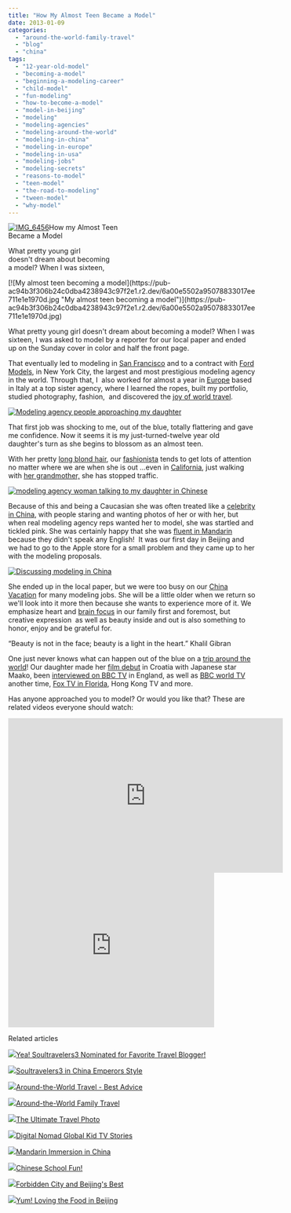 ```yaml
---
title: "How My Almost Teen Became a Model"
date: 2013-01-09
categories: 
  - "around-the-world-family-travel"
  - "blog"
  - "china"
tags: 
  - "12-year-old-model"
  - "becoming-a-model"
  - "beginning-a-modeling-career"
  - "child-model"
  - "fun-modeling"
  - "how-to-become-a-model"
  - "model-in-beijing"
  - "modeling"
  - "modeling-agencies"
  - "modeling-around-the-world"
  - "modeling-in-china"
  - "modeling-in-europe"
  - "modeling-in-usa"
  - "modeling-jobs"
  - "modeling-secrets"
  - "reasons-to-model"
  - "teen-model"
  - "the-road-to-modeling"
  - "tween-model"
  - "why-model"
---
```


[![IMG_6456](https://pub-ac94b3f306b24c0dba4238943c97f2e1.r2.dev/6a00e5502a95078833017ee711deda970d.jpg "IMG_6456")](https://pub-ac94b3f306b24c0dba4238943c97f2e1.r2.dev/6a00e5502a95078833017ee711deda970d.jpg)How my Almost Teen  
Became a Model  
  
What pretty young girl  
doesn't dream about becoming  
a model? When I was sixteen,

<!--more--> [![My almost teen becoming a model](https://pub-ac94b3f306b24c0dba4238943c97f2e1.r2.dev/6a00e5502a95078833017ee711e1e1970d.jpg "My almost teen becoming a model")](https://pub-ac94b3f306b24c0dba4238943c97f2e1.r2.dev/6a00e5502a95078833017ee711e1e1970d.jpg)  
  
  
What pretty young girl doesn't dream about becoming a model? When I was sixteen, I was asked to model by a reporter for our local paper and ended up on the Sunday cover in color and half the front page.  
  
That eventually led to modeling in [San Francisco](http://soultravelers3new.local/2012/05/san-francisco-travel-why-we-love-it.html "San Francisco travel") and to a contract with [Ford Models](http://www.fordmodels.com/ "ford models"), in New York City, the largest and most prestigious modeling agency in the world. Through that, I  also worked for almost a year in [Europe](http://soultravelers3new.local/2012/02/5-best-european-family-vacations.html "best europe vacations") based in Italy at a top sister agency, where I learned the ropes, built my portfolio, studied photography, fashion,  and discovered the [joy of world travel](http://soultravelers3new.local/2012/12/-around-the-world-travel-best-advice.html "joy of world travel").  
  
[![Modeling agency people approaching my daughter](https://pub-ac94b3f306b24c0dba4238943c97f2e1.r2.dev/6a00e5502a95078833017ee711e337970d.jpg "Modeling agency people approaching my daughter")](https://pub-ac94b3f306b24c0dba4238943c97f2e1.r2.dev/6a00e5502a95078833017ee711e337970d.jpg)  
  
  
That first job was shocking to me, out of the blue, totally flattering and gave me confidence. Now it seems it is my just-turned-twelve year old daughter's turn as she begins to blossom as an almost teen.  
  
With her pretty [long blond hair](http://soultravelers3new.local/2012/09/how-to-make-diy-homemade-shampoo-and-creme-rinse-easy-cheap-healthy.html "DIY shampoo and long hair"), our [fashionista](http://soultravelers3new.local/2009/05/how-to-be-a-world-traveling-fashionista.html "fashionista world traveler") tends to get lots of attention no matter where we are when she is out ...even in [California](http://soultravelers3new.local/2012/01/california-beach-new-years-day.html "california beach girl"), just walking with [her grandmother,](http://soultravelers3new.local/2011/01/traveling-with-grandma-3-generation-travel.html "traveling with grandma ") she has stopped traffic.  
  
[![modeling agency woman talking to my daughter in Chinese](https://pub-ac94b3f306b24c0dba4238943c97f2e1.r2.dev/6a00e5502a95078833017ee711e69f970d.jpg "modeling agency woman talking to my daughter in Chinese")](https://pub-ac94b3f306b24c0dba4238943c97f2e1.r2.dev/6a00e5502a95078833017ee711e69f970d.jpg)  
  
  
Because of this and being a Caucasian she was often treated like a [celebrity in China](http://soultravelers3new.local/2012/11/babies-in-beijing-china-travel-joy.html "modeling in china like a celebrity"), with people staring and wanting photos of her or with her, but when real modeling agency reps wanted her to model, she was startled and tickled pink. She was certainly happy that she was [fluent in Mandarin](http://soultravelers3new.local/2012/06/why-learn-mandarin-in-tropical-asia-penang.html "fluent in mandarin learning in Asia") because they didn't speak any English!  It was our first day in Beijing and we had to go to the Apple store for a small problem and they came up to her with the modeling proposals.  
  
[![Discussing modeling in China](https://pub-ac94b3f306b24c0dba4238943c97f2e1.r2.dev/6a00e5502a95078833017ee711ea49970d.jpg "Discussing modeling in China")](https://pub-ac94b3f306b24c0dba4238943c97f2e1.r2.dev/6a00e5502a95078833017ee711ea49970d.jpg)  
  
She ended up in the local paper, but we were too busy on our [China Vacation](http://soultravelers3new.local/2012/12/china-family-vacation-beauty-love-joy-.html "china vacation") for many modeling jobs. She will be a little older when we return so we'll look into it more then because she wants to experience more of it. We emphasize heart and [brain focus](http://soultravelers3new.local/2012/09/how-to-homeschool-through-travel-with-a-gifted-child-.html "raising and homeschooling a gifted child through travel") in our family first and foremost, but creative expression  as well as beauty inside and out is also something to honor, enjoy and be grateful for.  
  
“Beauty is not in the face; beauty is a light in the heart.” Khalil Gibran  
  
One just never knows what can happen out of the blue on a [trip around the world](http://soultravelers3new.local/2012/12/around-the-world-family-travel.html "trip around the world family traveling")! Our daughter made her [film debut](http://soultravelers3new.local/2007/09/mozarts-film-de.html "film debut") in Croatia with Japanese star Maako, been [interviewed on BBC TV](http://soultravelers3new.local/2010/12/bbc-interviews-soultravelers3-on-social-media-and-travel.html "soultravelers3 interview on BBC about travel social media") in England, as well as [BBC world TV](http://soultravelers3new.local/2010/05/bbc-world-news-featured-soultravelers3-youtube-viral-travel-video-fast-track-bbcnews.html "bbc world tv soultravelers3 family travel")  another time, [Fox TV in Florida](http://soultravelers3new.local/2011/11/soultravelers3-digital-nomad-family-on-fox-tv-.html "fox news digital nomad family"), Hong Kong TV and more.  
  
Has anyone approached you to model? Or would you like that? These are related videos everyone should watch:  
  

<iframe width="560" height="315" src="http://www.youtube.com/embed/Re53vgaVFvI?rel=0" frameborder="0" allowfullscreen></iframe>

<iframe width="420" height="315" src="http://www.youtube.com/embed/hibyAJOSW8U?rel=0" frameborder="0" allowfullscreen></iframe>

Related articles

[![](http://i.zemanta.com/125858070_80_80.jpg)](http://soultravelers3new.local/2012/11/yea-soultravelers3-nominated-for-favorite-travel-blogger.html)[Yea! Soultravelers3 Nominated for Favorite Travel Blogger!](http://soultravelers3new.local/2012/11/yea-soultravelers3-nominated-for-favorite-travel-blogger.html)

[![](http://i.zemanta.com/130189927_80_80.jpg)](http://soultravelers3new.local/2012/12/soultravelers3-in-china-emperors-style.html)[Soultravelers3 in China Emperors Style](http://soultravelers3new.local/2012/12/soultravelers3-in-china-emperors-style.html)

[![](http://i.zemanta.com/133178306_80_80.jpg)](http://soultravelers3new.local/2012/12/-around-the-world-travel-best-advice.html)[Around-the-World Travel - Best Advice](http://soultravelers3new.local/2012/12/-around-the-world-travel-best-advice.html)

[![](http://i.zemanta.com/134800869_80_80.jpg)](http://soultravelers3new.local/2012/12/around-the-world-family-travel.html)[Around-the-World Family Travel](http://soultravelers3new.local/2012/12/around-the-world-family-travel.html)

[![](http://i.zemanta.com/130738046_80_80.jpg)](http://soultravelers3new.local/2012/12/the-ultimate-travel-photo.html)[The Ultimate Travel Photo](http://soultravelers3new.local/2012/12/the-ultimate-travel-photo.html)

[![](http://i.zemanta.com/122933497_80_80.jpg)](http://soultravelers3new.local/2012/11/digital-nomad-global-kid-tv-stories.html)[Digital Nomad Global Kid TV Stories](http://soultravelers3new.local/2012/11/digital-nomad-global-kid-tv-stories.html)

[![](http://i.zemanta.com/126145245_80_80.jpg)](http://soultravelers3new.local/2012/11/mandarin-immersion-in-china.html)[Mandarin Immersion in China](http://soultravelers3new.local/2012/11/mandarin-immersion-in-china.html)

[![](http://i.zemanta.com/123161376_80_80.jpg)](http://soultravelers3new.local/2012/11/chinese-school-fun.html)[Chinese School Fun!](http://soultravelers3new.local/2012/11/chinese-school-fun.html)

[![](http://i.zemanta.com/124818251_80_80.jpg)](http://soultravelers3new.local/2012/11/forbidden-city-and-beijings-best.html)[Forbidden City and Beijing's Best](http://soultravelers3new.local/2012/11/forbidden-city-and-beijings-best.html)

[![](http://i.zemanta.com/124940002_80_80.jpg)](http://soultravelers3new.local/2012/11/yum-loving-the-food-in-beijing.html)[Yum! Loving the Food in Beijing](http://soultravelers3new.local/2012/11/yum-loving-the-food-in-beijing.html)
